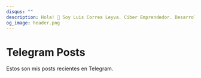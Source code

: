 ```yaml
---
disqus: ""
description: Hola! 👋 Soy Luis Correa Leyva. Ciber Emprendedor. Desarrollador de software. Siempre inventando. Estos son mis posts recientes en Telegram.
og_image: header.png
---
```


# Telegram Posts

Estos son mis posts recientes en Telegram.

<p>
    <script
        async
        src="https://telegram.org/js/telegram-widget.js?14"
        data-telegram-post="luis_ciber/8"
        data-width="100%"
        data-userpic="false"
        data-color="#355876"
    ></script>
</p>
<p>
    <script
        async
        src="https://telegram.org/js/telegram-widget.js?14"
        data-telegram-post="luis_ciber/4"
        data-width="100%"
        data-userpic="false"
        data-color="#355876"
    ></script>
</p>
<p>
    <script
        async
        src="https://telegram.org/js/telegram-widget.js?14"
        data-telegram-post="luis_ciber/3"
        data-width="100%"
        data-userpic="false"
        data-color="#355876"
    ></script>
</p>
